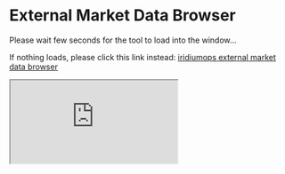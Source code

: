 # External Market Data Browser

Please wait few seconds for the tool to load into the window...

If nothing loads, please click this link instead: <a href="https://iridiumops.000webhostapp.com/market/">iridiumops external market data browser</a>

<iframe src="https://iridiumops.000webhostapp.com/market/" id="iframe" class="iframe_full" style="" allow="clipboard-write self https://iridiumops.000webhostapp.com/market/">Iframe page failed to load. Please open the page directly <a href="https://iridiumops.000webhostapp.com/market/">iridiumops external market data browser</a></iframe>